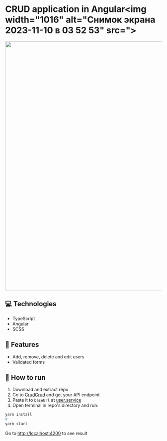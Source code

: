 # CRUD application in Angular<img width="1016" alt="Снимок экрана 2023-11-10 в 03 52 53" src=">

<img src="https://github.com/alexey-hohlov/angular-crud/assets/79412122/93e11f21-88ea-4ea8-a268-b867aa8f8bf5" width="800">

## 💻 Technologies
* TypeScript
* Angular
* SCSS

## 🚀 Features
* Add, remove, delete and edit users
* Validated forms

## 🤖 How to run
1) Download and extract repo
1) Go to [CrudCrud](https://crudcrud.com/) and get your API endpoint
2) Paste it to ```baseUrl``` at [user.service](https://github.com/alexey-hohlov/angular-crud/blob/main/src/app/services/user.service.ts)
3) Open terminal in repo's directory and run:
```bash
yarn install
#
yarn start
```

Go to [http://localhost:4200](http://localhost:4200) to see result
